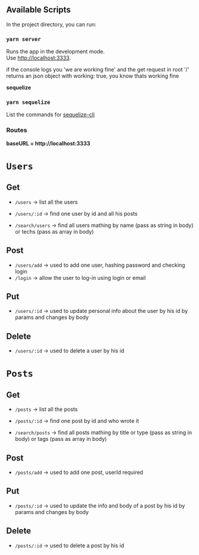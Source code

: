 ## Available Scripts

In the project directory, you can run:

### `yarn server`

Runs the app in the development mode.<br />
Use [http://localhost:3333](http://localhost:3333).

if the console logs you 'we are working fine' and the get request in root '/' returns an json object with working: true, you know thats working fine

**sequelize**

### `yarn sequelize`

List the commands for [sequelize-cli](https://github.com/sequelize/cli)

### Routes
**baseURL = http://localhost:3333**
# `Users`

## Get
 - `/users` -> list all the users
 - `/users/:id` -> find one user by id and all his posts

 - `/search/users` -> find all users mathing by name (pass as string in body) or techs (pass as array in body)

## Post
 - `/users/add` -> used to add one user, hashing password and checking login
 - `/login` -> allow the user to log-in using login or email
 
## Put
- `/users/:id` -> used to update personal info about the user by his id by params and changes by body

## Delete
- `/users/:id` -> used to delete a user by his id


# `Posts`

## Get
 - `/posts` -> list all the posts
 - `/posts/:id` -> find one post by id and who wrote it

 - `/search/posts` -> find all posts mathing by title or type (pass as string in body) or tags (pass as array in body)

## Post
 - `/posts/add` -> used to add one post, userId required
 
## Put
- `/posts/:id` -> used to update the info and body of a post by his id by params and changes by body

## Delete
- `/posts/:id` -> used to delete a post by his id



